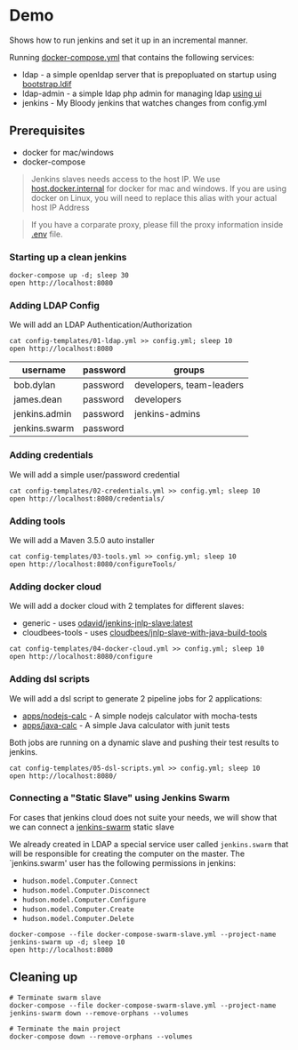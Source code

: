 # Demo

Shows how to run jenkins and set it up in an incremental manner.

Running [docker-compose.yml](docker-compose.yml) that contains the following services:
* ldap - a simple openldap server that is prepopluated on startup using [bootstrap.ldif](ldap/bootstrap/custom.ldif)
* ldap-admin - a simple ldap php admin for managing ldap [using ui](https://localhost:6443)
* jenkins - My Bloody jenkins that watches changes from config.yml


## Prerequisites
* docker for mac/windows
* docker-compose

> Jenkins slaves needs access to the host IP. We use [host.docker.internal](https://docs.docker.com/docker-for-mac/networking/#known-limitations-use-cases-and-workarounds) for docker for mac and windows. If you are using docker on Linux, you will need to replace this alias with your actual host IP Address

> If you have a corparate proxy, please fill the proxy information inside [.env](.env) file.

### Starting up a clean jenkins

```shell
docker-compose up -d; sleep 30
open http://localhost:8080
```

### Adding LDAP Config
We will add an LDAP Authentication/Authorization

```shell
cat config-templates/01-ldap.yml >> config.yml; sleep 10
open http://localhost:8080
```

|username|password|groups|
---|---|--|
|bob.dylan|password|developers, team-leaders
|james.dean|password|developers|
|jenkins.admin|password|jenkins-admins
|jenkins.swarm|password|

### Adding credentials
We will add a simple user/password credential

```shell
cat config-templates/02-credentials.yml >> config.yml; sleep 10
open http://localhost:8080/credentials/
```

### Adding tools
We will add a Maven 3.5.0 auto installer

```shell
cat config-templates/03-tools.yml >> config.yml; sleep 10
open http://localhost:8080/configureTools/
```

### Adding docker cloud
We will add a docker cloud with 2 templates for different slaves:
* generic - uses [odavid/jenkins-jnlp-slave:latest](https://github.com/odavid/jenkins-jnlp-slave)
* cloudbees-tools - uses [cloudbees/jnlp-slave-with-java-build-tools](https://github.com/cloudbees/jnlp-slave-with-java-build-tools-dockerfile)

```shell
cat config-templates/04-docker-cloud.yml >> config.yml; sleep 10
open http://localhost:8080/configure
```

### Adding dsl scripts
We will add a dsl script to generate 2 pipeline jobs for 2 applications:
* [apps/nodejs-calc](apps/nodejs-calc) - A simple nodejs calculator with mocha-tests
* [apps/java-calc](apps/java-calc) - A simple Java calculator with junit tests

Both jobs are running on a dynamic slave and pushing their test results to jenkins.

```shell
cat config-templates/05-dsl-scripts.yml >> config.yml; sleep 10
open http://localhost:8080/
```

### Connecting a "Static Slave" using Jenkins Swarm
For cases that jenkins cloud does not suite your needs, we will show that we can connect a [jenkins-swarm](https://plugins.jenkins.io/swarm) static slave

We already created in LDAP a special service user called `jenkins.swarm` that will be responsible for creating the computer on the master. The `jenkins.swarm' user has the following permissions in jenkins:
* `hudson.model.Computer.Connect`
* `hudson.model.Computer.Disconnect`
* `hudson.model.Computer.Configure`
* `hudson.model.Computer.Create`
* `hudson.model.Computer.Delete`

```shell
docker-compose --file docker-compose-swarm-slave.yml --project-name jenkins-swarm up -d; sleep 10
open http://localhost:8080
```

## Cleaning up
```shell
# Terminate swarm slave
docker-compose --file docker-compose-swarm-slave.yml --project-name jenkins-swarm down --remove-orphans --volumes

# Terminate the main project
docker-compose down --remove-orphans --volumes
```
